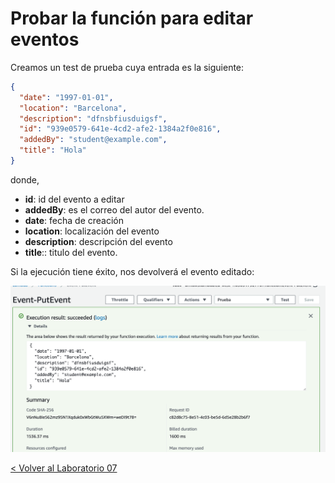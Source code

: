 # Probar la función para editar eventos

Creamos un test de prueba cuya entrada es la siguiente:

```json
{
  "date": "1997-01-01",
  "location": "Barcelona",
  "description": "dfnsbfiusduigsf",
  "id": "939e0579-641e-4cd2-afe2-1384a2f0e816",
  "addedBy": "student@example.com",
  "title": "Hola"
}
```

donde,

* **id**: id del evento a editar
* **addedBy**: es el correo del autor del evento.
* **date**: fecha de creación
* **location**: localización del evento
* **description**: descripción del evento 
* **title**:: titulo del evento.

Si la ejecución tiene éxito, nos devolverá el evento editado:

<p align="center">
    <img src="resources/edit_event_success.png">
</p>

[< Volver al Laboratorio 07 ](../../lab-07) 
